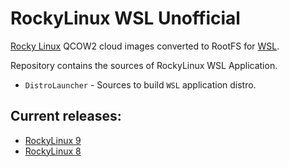 # RockyLinux WSL Unofficial 

[Rocky Linux](https://rockylinux.org/) QCOW2 cloud images converted to RootFS for [WSL](https://docs.microsoft.com/en-us/windows/wsl/).

Repository contains the sources of RockyLinux WSL Application.

* `DistroLauncher` - Sources to build `WSL` application distro.

## Current releases:
 - [RockyLinux 9](https://github.com/rctzxy/RockyLinux-WSL/releases/tag/9.1-20230215)
 - [RockyLinux 8](https://github.com/rctzxy/RockyLinux-WSL/releases/tag/8.7-20230215)